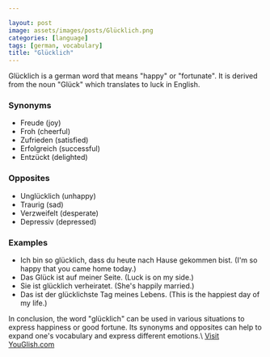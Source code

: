 ```yaml
---

layout: post
image: assets/images/posts/Glücklich.png
categories: [language]
tags: [german, vocabulary]
title: "Glücklich"
---
```


Glücklich is a german word that means "happy" or "fortunate". It is derived from the noun "Glück" which translates to luck in English. 

### Synonyms

- Freude (joy)
- Froh (cheerful)
- Zufrieden (satisfied)
- Erfolgreich (successful)
- Entzückt (delighted)

### Opposites

- Unglücklich (unhappy)
- Traurig (sad)
- Verzweifelt (desperate)
- Depressiv (depressed)

### Examples

- Ich bin so glücklich, dass du heute nach Hause gekommen bist. (I'm so happy that you came home today.)
- Das Glück ist auf meiner Seite. (Luck is on my side.)
- Sie ist glücklich verheiratet. (She's happily married.)
- Das ist der glücklichste Tag meines Lebens. (This is the happiest day of my life.)

In conclusion, the word "glücklich" can be used in various situations to express happiness or good fortune. Its synonyms and opposites can help to expand one's vocabulary and express different emotions.\ <a id="yg-widget-0" class="youglish-widget" data-query="Glücklich" data-lang="german" data-components="8412" data-auto-start="0" data-bkg-color="theme_light" data-title="How%20to%20pronounce%20Glücklich%20in%20German"  rel="nofollow" href="https://youglish.com">Visit YouGlish.com</a><script async src="https://youglish.com/public/emb/widget.js" charset="utf-8"></script>